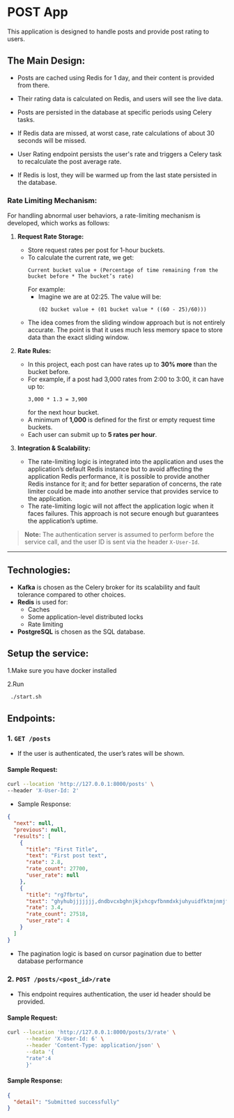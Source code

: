 # POST App

This application is designed to handle posts and provide post rating to users.

## The Main Design:

- Posts are cached using Redis for 1 day, and their content is provided from there.
- Their rating data is calculated on Redis, and users will see the live data.
- Posts are persisted in the database at specific periods using Celery tasks.
- If Redis data are missed, at worst case, rate calculations of about 30 seconds will be missed.

- User Rating endpoint persists the user's rate and triggers a Celery task to recalculate the post average rate.
- If Redis is lost, they will be warmed up from the last state persisted in the database.

### Rate Limiting Mechanism:

For handling abnormal user behaviors, a rate-limiting mechanism is developed, which works as follows:

1. **Request Rate Storage:**
    - Store request rates per post for 1-hour buckets.
    - To calculate the current rate, we get:
      ```
      Current bucket value + (Percentage of time remaining from the bucket before * The bucket’s rate)
      ```
      For example:
        - Imagine we are at 02:25. The value will be:
          ```
          (02 bucket value + (01 bucket value * ((60 - 25)/60)))
          ```
    - The idea comes from the sliding window approach but is not entirely accurate. The point is that it uses much less
      memory
      space to store data than the exact sliding window.

2. **Rate Rules:**
    - In this project, each post can have rates up to **30% more** than the bucket before.
    - For example, if a post had 3,000 rates from 2:00 to 3:00, it can have up to:
      ```
      3,000 * 1.3 = 3,900
      ```
      for the next hour bucket.
    - A minimum of **1,000** is defined for the first or empty request time buckets.
    - Each user can submit up to **5 rates per hour**.

3. **Integration & Scalability:**
    - The rate-limiting logic is integrated into the application and uses the application’s default Redis instance but
      to avoid affecting the application Redis performance, it is possible to provide another Redis instance for it; and
      for better separation of concerns, the rate limiter could be made into another service that provides service to
      the application.
    - The rate-limiting logic will not affect the application logic when it faces failures. This approach is not secure
      enough but guarantees the application’s uptime.

> **Note:** The authentication server is assumed to perform before the service call, and the user ID is sent via the
> header `X-User-Id`.

---

## Technologies:

- **Kafka** is chosen as the Celery broker for its scalability and fault tolerance compared to other choices.
- **Redis** is used for:
    - Caches
    - Some application-level distributed locks
    - Rate limiting
- **PostgreSQL** is chosen as the SQL database.

## Setup the service:

1.Make sure you have docker installed

2.Run

```bash
 ./start.sh
 ```

## Endpoints:

### 1. `GET /posts`

- If the user is authenticated, the user’s rates will be shown.

#### Sample Request:

```bash
curl --location 'http://127.0.0.1:8000/posts' \
--header 'X-User-Id: 2'
```

- Sample Response:

```json 
{
  "next": null,
  "previous": null,
  "results": [
    {
      "title": "First Title",
      "text": "First post text",
      "rate": 2.8,
      "rate_count": 27700,
      "user_rate": null
    },
    {
      "title": "rg7fbrtu",
      "text": "ghyhubjjjjjjj,dndbvcxbghnjkjxhcgvfbnmdxkjuhyuidfktmjnmjfchghjnmfvg mhykjgbfvchbft",
      "rate": 3.4,
      "rate_count": 27518,
      "user_rate": 4
    }
  ]
}
```

- The pagination logic is based on cursor pagination due to better database performance

### 2. `POST /posts/<post_id>/rate`

- This endpoint requires authentication, the user id header should be provided.

#### Sample Request:

```bash 
curl --location 'http://127.0.0.1:8000/posts/3/rate' \
      --header 'X-User-Id: 6' \
      --header 'Content-Type: application/json' \
      --data '{
      "rate":4
      }'
```

#### Sample Response:

```json
{
  "detail": "Submitted successfully"
}
```